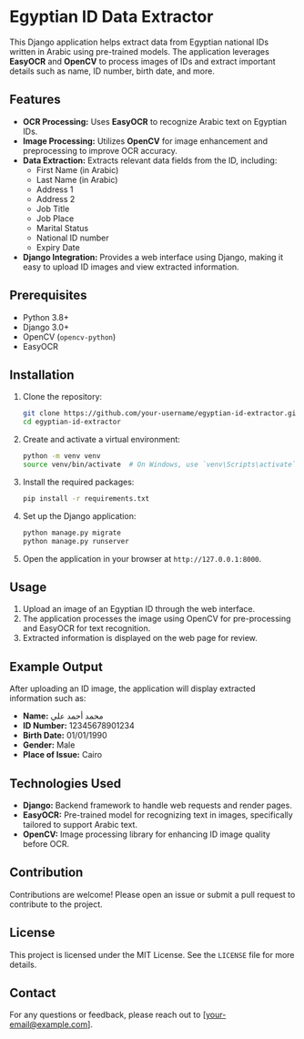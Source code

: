 
# Egyptian ID Data Extractor

This Django application helps extract data from Egyptian national IDs written in Arabic using pre-trained models. The application leverages **EasyOCR** and **OpenCV** to process images of IDs and extract important details such as name, ID number, birth date, and more.

## Features

- **OCR Processing:** Uses **EasyOCR** to recognize Arabic text on Egyptian IDs.
- **Image Processing:** Utilizes **OpenCV** for image enhancement and preprocessing to improve OCR accuracy.
- **Data Extraction:** Extracts relevant data fields from the ID, including:
  - First Name (in Arabic)
  - Last Name (in Arabic)
  - Address 1
  - Address 2
  - Job Title
  - Job Place
  - Marital Status
  - National ID number
  - Expiry Date
- **Django Integration:** Provides a web interface using Django, making it easy to upload ID images and view extracted information.
  
## Prerequisites

- Python 3.8+
- Django 3.0+
- OpenCV (`opencv-python`)
- EasyOCR

## Installation

1. Clone the repository:

   ```bash
   git clone https://github.com/your-username/egyptian-id-extractor.git
   cd egyptian-id-extractor
   ```

2. Create and activate a virtual environment:

   ```bash
   python -m venv venv
   source venv/bin/activate  # On Windows, use `venv\Scripts\activate`
   ```

3. Install the required packages:

   ```bash
   pip install -r requirements.txt
   ```

4. Set up the Django application:

   ```bash
   python manage.py migrate
   python manage.py runserver
   ```

5. Open the application in your browser at `http://127.0.0.1:8000`.

## Usage

1. Upload an image of an Egyptian ID through the web interface.
2. The application processes the image using OpenCV for pre-processing and EasyOCR for text recognition.
3. Extracted information is displayed on the web page for review.

## Example Output

After uploading an ID image, the application will display extracted information such as:

- **Name:** محمد أحمد علي
- **ID Number:** 12345678901234
- **Birth Date:** 01/01/1990
- **Gender:** Male
- **Place of Issue:** Cairo

## Technologies Used

- **Django:** Backend framework to handle web requests and render pages.
- **EasyOCR:** Pre-trained model for recognizing text in images, specifically tailored to support Arabic text.
- **OpenCV:** Image processing library for enhancing ID image quality before OCR.

## Contribution

Contributions are welcome! Please open an issue or submit a pull request to contribute to the project.

## License

This project is licensed under the MIT License. See the `LICENSE` file for more details.

## Contact

For any questions or feedback, please reach out to [your-email@example.com].
